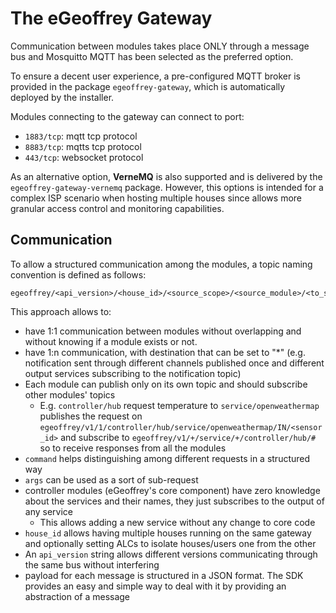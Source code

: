 # The eGeoffrey Gateway

Communication between modules takes place ONLY through a message bus and Mosquitto MQTT has been selected as the preferred option.

To ensure a decent user experience, a pre-configured MQTT broker is provided in the package `egeoffrey-gateway`, which is automatically deployed by the installer. 

Modules connecting to the gateway can connect to port:

* `1883/tcp`: mqtt tcp protocol
* `8883/tcp`: mqtts tcp protocol
* `443/tcp`: websocket protocol

As an alternative option, **VerneMQ** is also supported and is delivered by the `egeoffrey-gateway-vernemq` package. However, this options is intended for a complex ISP scenario when hosting multiple houses since allows more granular access control and monitoring capabilities.

## Communication

To allow a structured communication among the modules, a topic naming convention is defined as follows:

    egeoffrey/<api_version>/<house_id>/<source_scope>/<source_module>/<to_scope>/<to_module>/<command>/<args>

This approach allows to:

* have 1:1 communication between modules without overlapping and without knowing if a module exists or not. 
* have 1:n communication, with destination that can be set to "*" (e.g. notification sent through different channels published once and different output services subscribing to the notification topic)
* Each module can publish only on its own topic and should subscribe other modules' topics
    * E.g. `controller/hub` request temperature to `service/openweathermap` publishes the request on `egeoffrey/v1/1/controller/hub/service/openweathermap/IN/<sensor_id>` and subscribe to `egeoffrey/v1/+/service/+/controller/hub/#` so to receive responses from all the modules
* `command` helps distinguishing among different requests in a structured way
* `args` can be used as a sort of sub-request
* controller modules (eGeoffrey's core component) have zero knowledge about the services and their names, they just subscribes to the output of any service
    * This allows adding a new service without any change to core code
* `house_id` allows having multiple houses running on the same gateway and optionally setting ALCs to isolate houses/users one from the other
* An `api_version` string allows different versions communicating through the same bus without interfering
* payload for each message is structured in a JSON format. The SDK provides an easy and simple way to deal with it by providing an abstraction of a message
